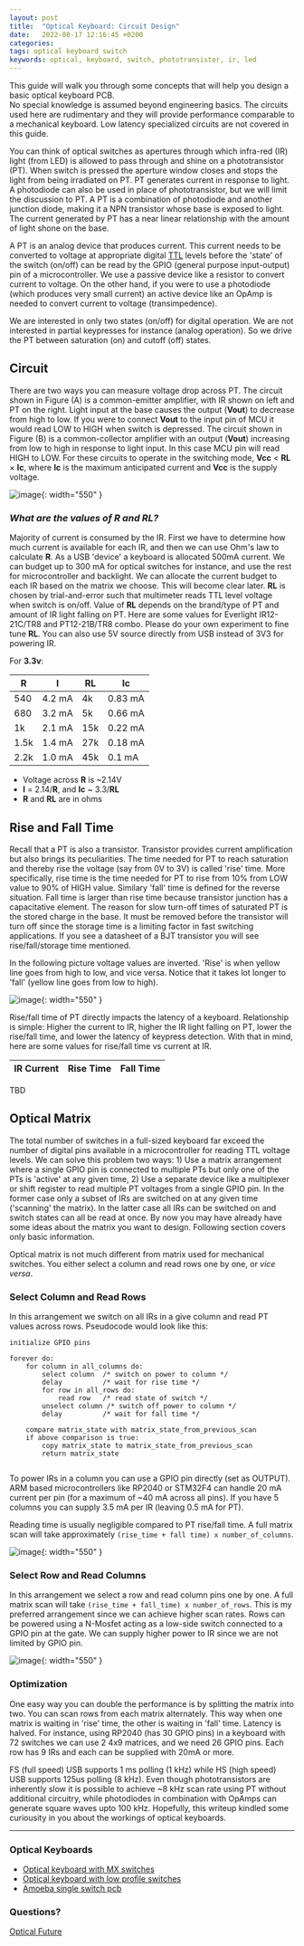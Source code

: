 ```yaml
---
layout: post
title:  "Optical Keyboard: Circuit Design"
date:   2022-08-17 12:16:45 +0200
categories:
tags: optical keyboard switch 
keywords: optical, keyboard, switch, phototransistor, ir, led
---
```


This guide will walk you through some concepts that will help you design a
basic optical keyboard PCB.  
No special knowledge is assumed beyond engineering basics.
The circuits used here are rudimentary and they will provide performance
comparable to a mechanical keyboard. Low latency specialized
circuits are not covered in this guide.

You can think of optical switches as apertures through
which infra-red (IR) light (from LED) is allowed to pass through and shine on a
phototransistor (PT). When switch is pressed the aperture window
closes and stops the light from being irradiated on PT. PT generates current
in response to light.
A photodiode can also be used in place of phototransistor, but we will limit
the discussion to PT. A PT is a combination of photodiode and another junction diode,
making it a NPN transistor whose base is exposed to light. The current
generated by PT has a near linear relationship with the amount of light shone
on the base. 

A PT is an analog device that produces current. This current needs to be
converted to voltage at appropriate digital
[TTL](https://learn.sparkfun.com/tutorials/logic-levels/all) levels before the
'state' of the switch (on/off) can be read by the GPIO (general purpose input-output) 
pin of a microcontroller. We use a passive device like a resistor to
convert current to voltage. On the other hand, if you were to use a photodiode
(which produces very small current) an active device like an OpAmp is needed to
convert current to voltage (transimpedence).

We are interested in only two states (on/off) for digital operation. We are not
interested in partial keypresses for instance (analog operation). So we drive
the PT between saturation (on) and cutoff (off) states. 

## Circuit

There are two ways you can measure voltage drop across PT. The circuit shown in
Figure (A) is a common-emitter amplifier, with IR shown on left and PT on the
right. Light input at the base causes the output (**Vout**) to decrease from high
to low. If you were to connect **Vout** to the input pin of MCU it would read LOW to
HIGH when switch is depressed. The circuit shown in Figure (B) is a
common-collector amplifier with an output (**Vout**) increasing from low to
high in response to light input. In this case MCU pin will read HIGH to LOW.
For these circuits to operate in the switching mode, **Vcc** < **RL** × **Ic**,
where **Ic** is the maximum anticipated current and **Vcc** is the supply
voltage.

![image](/assets/opic1.png){: width="550" }

### *What are the values of **R** and **RL**?*

Majority of current is consumed by the IR. First we have to determine how much current 
is available for each IR, and then we can use Ohm's law to calculate **R**. As a USB 'device' a
keyboard is allocated 500mA current. We can budget up to 300 mA for optical
switches for instance, and use the rest for microcontroller and backlight. We can allocate the current budget to each IR based on the matrix we choose. This
will become clear later.  **RL** is chosen by trial-and-error such
that multimeter reads TTL level voltage when switch is on/off.
Value of **RL** depends on the brand/type of PT and amount of IR light falling on PT. Here
are some values for Everlight IR12-21C/TR8 and PT12-21B/TR8 combo. Please do your own
experiment to fine tune **RL**. You can also use 5V source directly from USB
instead of 3V3 for powering IR. 

For **3.3v**:

|  **R**  |  **I**  |  **RL** |  **Ic** |
| --- | --- | --- | --- |
| 540 | 4.2 mA | 4k | 0.83 mA |
| 680 | 3.2 mA | 5k | 0.66 mA |
| 1k | 2.1 mA | 15k | 0.22 mA |
| 1.5k | 1.4 mA | 27k | 0.18 mA |
| 2.2k | 1.0 mA | 45k | 0.1 mA |

* Voltage across **R** is ~2.14V
* **I** = 2.14/**R**, and **Ic** ~ 3.3/**RL**
* **R** and **RL** are in ohms

## Rise and Fall Time

Recall that a PT is also a transistor. Transistor provides current
amplification but also brings its peculiarities. The time needed for PT to
reach saturation and thereby rise the voltage (say from 0V to 3V) is called
'rise' time. More specifically, rise time is the time needed for PT to rise from 10% from LOW
value to 90% of HIGH value. Similary 'fall' time is defined for the reverse
situation. Fall time is larger than rise time because transistor junction has a
capacitative element. The reason for slow turn-off times of saturated PT is
the stored charge in the base. It must be removed before the transistor will
turn off since the storage time is a limiting factor in fast switching applications.
If you see a datasheet of a BJT transistor you will see rise/fall/storage time
mentioned.

In the following picture voltage values are inverted. 'Rise' is when yellow line goes
from high to low, and vice versa. Notice that it takes lot longer to 'fall'
(yellow line goes from low to high).

![image](/assets/opic5.png){: width="550" }

Rise/fall time of PT directly impacts the latency of a keyboard. Relationship
is simple: Higher the current to IR, higher the IR light falling on PT, lower the rise/fall time, and
lower the latency of keypress detection. With that in mind, here are some values for
rise/fall time vs current at IR. 


|  **IR Current**  |  **Rise Time**  |  **Fall Time** |
| --- | --- | --- |

TBD

## Optical Matrix

The total number of switches in a full-sized keyboard far exceed the number of
digital pins available in a microcontroller for reading TTL voltage levels. 
We can solve this problem two ways: 1) Use a matrix arrangement where a
single GPIO pin is connected to multiple PTs but only one of the PTs is 'active'
at any given time, 2) Use a separate device like a multiplexer or shift
register to read multiple PT voltages from a single GPIO pin. In the former
case only a subset of IRs are switched on at any given time ('scanning' the
matrix). In the latter case all IRs can be switched on and switch states can
all be read at once. By now you may have already have some ideas about the
matrix you want to design. Following section covers only basic information.

Optical matrix is not much different from matrix used for mechanical switches.
You either select a column and read rows one by one, or *vice versa*.

### Select Column and Read Rows

In this arrangement we switch on all IRs in a give column and read PT values
across rows. Pseudocode would look like this:

```
initialize GPIO pins

forever do:
    for column in all_columns do:
        select column  /* switch on power to column */
        delay          /* wait for rise time */
        for row in all_rows do:
            read row   /* read state of switch */
        unselect column /* switch off power to column */
        delay          /* wait for fall time */

    compare matrix_state with matrix_state_from_previous_scan
    if above comparison is true: 
        copy matrix_state to matrix_state_from_previous_scan
        return matrix_state
        
```

To power IRs in a column you can use a GPIO pin directly (set as OUTPUT).
ARM based microcontrollers like RP2040 or STM32F4 can handle 20 mA current per
pin (for a maximum of ~40 mA across all pins). If you have 5 columns you can
supply 3.5 mA per IR (leaving 0.5 mA for PT).

Reading time is usually negligible compared to PT rise/fall time. A full matrix scan will take
approximately `(rise_time + fall time) x number_of_columns`. 

![image](/assets/opic4.png){: width="550" }

### Select Row and Read Columns

In this arrangement we select a row and read column pins one by one.
A full matrix scan will take `(rise_time + fall_time) x number_of_rows`.
This is my preferred arrangement since we can achieve higher scan rates.
Rows can be powered using a N-Mosfet acting as a low-side switch connected to a
GPIO pin at the gate. We can supply higher power to IR since we are not limited
by GPIO pin.

![image](/assets/opic3.png){: width="550" }


### Optimization

One easy way you can double the performance is by splitting the matrix into
two. You can scan rows from each matrix alternately. This way when one matrix
is waiting in 'rise' time, the other is waiting in 'fall' time. Latency is halved. 
For instance, using RP2040 (has 30 GPIO pins) in a keyboard with 72 switches we can
use 2 4x9 matrices, and we need 26 GPIO pins. Each row has 9 IRs and each can be
supplied with 20mA or more.

FS (full speed) USB supports 1 ms polling (1 kHz) while HS (high speed) USB
supports 125us polling (8 kHz). Even though phototransistors are inherently
slow it is possible to achieve ~8 kHz scan rate
using PT without additional circuitry, while photodiodes in combination with
OpAmps can generate square waves upto 100 kHz. Hopefully, this writeup kindled
some curiousity in you about the workings of optical keyboards.


***


### Optical Keyboards


- [Optical keyboard with MX switches](https://github.com/girishji/optical-keyboard-mx)
- [Optical keyboard with low profile switches](https://github.com/girishji/keychron-optical-keyboard)
- [Amoeba single switch pcb](https://github.com/girishji/optical-amoeba)


### Questions?

[Optical Future](https://discord.gg/FafPTRDC)

